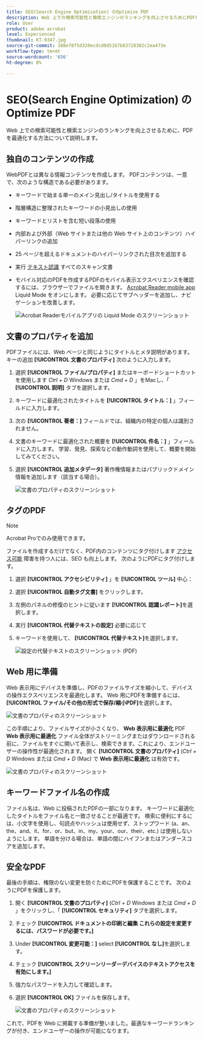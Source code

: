 ```yaml
---
title: SEO(Search Engine Optimization) のOptimize PDF
description: Web 上での検索可能性と検索エンジンのランキングを向上させるためにPDFを最適化する方法について説明します
role: User
product: adobe acrobat
level: Experienced
thumbnail: KT-9347.jpg
source-git-commit: 388ef8f5d320ecdcd0d5167b83728302c2ea473e
workflow-type: tm+mt
source-wordcount: '656'
ht-degree: 0%

---
```


# SEO(Search Engine Optimization) のOptimize PDF

Web 上での検索可能性と検索エンジンのランキングを向上させるために、PDFを最適化する方法について説明します。

## 独自のコンテンツの作成

WebPDFとは異なる情報コンテンツを作成します。 PDFコンテンツは、一意で、次のような構造である必要があります。

* キーワードで始まる単一のメイン見出し/タイトルを使用する
* 階層構造に整理されたキーワードの小見出しの使用
* キーワードとリストを含む短い段落の使用
* 内部および外部（Web サイトまたは他の Web サイト上のコンテンツ）ハイパーリンクの追加
* 25 ページを超えるドキュメントのハイパーリンクされた目次を追加する
* 実行 [テキスト認識](https://experienceleague.adobe.com/docs/document-cloud-learn/acrobat-learning/getting-started/scan-and-ocr.html) すべてのスキャン文書
* モバイル対応のPDFを作成するPDFのモバイル表示エクスペリエンスを確認するには、ブラウザーでファイルを開きます。 [Acrobat Reader mobile app](https://www.adobe.com/acrobat/mobile/acrobat-reader.html) Liquid Mode をオンにします。 必要に応じてサブヘッダーを追加し、ナビゲーションを改善します。

   ![Acrobat Readerモバイルアプリの Liquid Mode のスクリーンショット](../assets/optimizeseo1.png)

## 文書のプロパティを追加

PDFファイルには、Web ページと同じようにタイトルとメタ説明があります。 キーの追加 **[!UICONTROL 文書のプロパティ]** 次のように入力します。

1. 選択 **[!UICONTROL ファイル/プロパティ]** またはキーボードショートカットを使用します *Ctrl + D* Windows または *Cmd + D* 」をMacし、「 **[!UICONTROL 説明]** タブを選択します。
1. キーワードに最適化されたタイトルを **[!UICONTROL タイトル：]** 」フィールドに入力します。
1. 次の **[!UICONTROL 著者：]** フィールドでは、組織内の特定の個人は識別されません。
1. 文書のキーワードに最適化された概要を **[!UICONTROL 件名：]** 」フィールドに入力します。
学習、発見、探索などの動作動詞を使用して、概要を開始してみてください。
1. 選択 **[!UICONTROL 追加メタデータ]** 著作権情報またはパブリックドメイン情報を追加します（該当する場合）。

   ![文書のプロパティのスクリーンショット](../assets/optimizeseo2.png)

## タグのPDF

>[!NOTE]
>
>Acrobat Proでのみ使用できます。

ファイルを作成するだけでなく、PDF内のコンテンツにタグ付けします [アクセス可能](https://experienceleague.adobe.com/docs/document-cloud-learn/acrobat-learning/advanced-tasks/accessibility.html) 障害を持つ人には、SEO も向上します。 次のようにPDFにタグ付けします。

1. 選択 **[!UICONTROL アクセシビリティ]** 」を **[!UICONTROL ツール]** 中心：
1. 選択 **[!UICONTROL 自動タグ文書]** をクリックします。
1. 左側のパネルの修復のヒントに従います **[!UICONTROL 認識レポート]**&#x200B;を選択します。
1. 実行 **[!UICONTROL 代替テキストの設定]** 必要に応じて
1. キーワードを使用して、 **[!UICONTROL 代替テキスト]**&#x200B;を選択します。

   ![設定の代替テキストのスクリーンショット (PDF)](../assets/optimizeseo3.png)

## Web 用に準備

Web 表示用にデバイスを準備し、PDFのファイルサイズを縮小して、デバイスの操作エクスペリエンスを最適化します。 Web 用にPDFを準備するには、 **[!UICONTROL ファイル/その他の形式で保存/縮小PDF]**&#x200B;を選択します。

![文書のプロパティのスクリーンショット](../assets/optimizeseo4.png)

この手順により、ファイルサイズが小さくなり、 **Web 表示用に最適化** PDF **Web 表示用に最適化** ファイル全体がストリーミングまたはダウンロードされる前に、ファイルをすぐに開いて表示し、検索できます。これにより、エンドユーザーの操作性が最適化されます。 開く **[!UICONTROL 文書のプロパティ]** (*Ctrl + D* Windows または *Cmd + D* (Mac) で **Web 表示用に最適化** は有効です。

![文書のプロパティのスクリーンショット](../assets/optimizeseo5.png)

## キーワードファイル名の作成

ファイル名は、Web に投稿されたPDFの一部になります。 キーワードに最適化したタイトルをファイル名と一致させることが最適です。 検索に便利にするには、小文字を使用し、句読点やハッシュは使用せず、ストップワード (a、an、the、and、it、for、or、but、in、my、your、our、their、etc.) は使用しないようにします。 単語を分ける場合は、単語の間にハイフンまたはアンダースコアを追加します。

## 安全なPDF

最後の手順は、権限のない変更を防ぐためにPDFを保護することです。 次のようにPDFを保護します。

1. 開く **[!UICONTROL 文書のプロパティ]** (*Ctrl + D* Windows または *Cmd + D* 」をクリックし、「 **[!UICONTROL セキュリティ]** タブを選択します。
1. チェック **[!UICONTROL ドキュメントの印刷と編集 これらの設定を変更するには、パスワードが必要です。]**
1. Under **[!UICONTROL 変更可能：]** select **[!UICONTROL なし]**&#x200B;を選択します。
1. チェック **[!UICONTROL スクリーンリーダーデバイスのテキストアクセスを有効にします。]**
1. 強力なパスワードを入力して確認します。
1. 選択 **[!UICONTROL OK]** ファイルを保存します。

   ![文書のプロパティのスクリーンショット](../assets/optimizeseo6.png)

これで、PDFを Web に掲載する準備が整いました。最適なキーワードランキングが付き、エンドユーザーの操作が可能になります。
